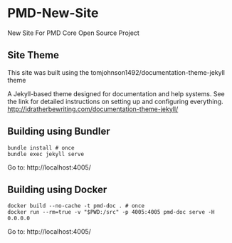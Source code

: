 # PMD-New-Site
New Site For PMD Core Open Source Project

## Site Theme

This site was built using the tomjohnson1492/documentation-theme-jekyll theme

A Jekyll-based theme designed for documentation and help systems. See the link for detailed instructions on setting up and configuring everything. http://idratherbewriting.com/documentation-theme-jekyll/

## Building using Bundler

    bundle install # once
    bundle exec jekyll serve

Go to: http://localhost:4005/

## Building using Docker

    docker build --no-cache -t pmd-doc . # once
    docker run --rm=true -v "$PWD:/src" -p 4005:4005 pmd-doc serve -H 0.0.0.0

Go to: http://localhost:4005/
